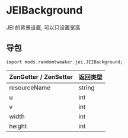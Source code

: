 # JEIBackground

JEI 的背景设置, 可以只设置宽高

## 导包

```zenscript
import mods.randomtweaker.jei.JEIBackground;
```

| ZenGetter / ZenSetter | 返回类型 |
| :----------- | :----- |
| resourceName | string |
| u            | int    |
| v            | int    |
| width        | int    |
| height       | int    |
